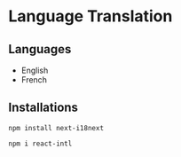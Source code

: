# Language Translation

## Languages
- English 
- French

## Installations
```
npm install next-i18next
```
```
npm i react-intl
```